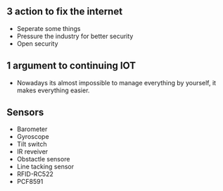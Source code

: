 ## 3 action to fix the internet
+	Seperate some things
+	Pressure the industry for better security
+ Open security
## 1 argument to continuing IOT
+	Nowadays its almost impossible to manage everything by yourself, it makes everything easier.
## Sensors
+	Barometer
+	Gyroscope
+	Tilt switch
+	IR reveiver
+	Obstactle sensore
+	Line tacking sensor
+	RFID-RC522
+	PCF8591
